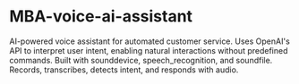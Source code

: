 # MBA-voice-ai-assistant
AI-powered voice assistant for automated customer service. Uses OpenAI's API to interpret user intent, enabling natural interactions without predefined commands. Built with sounddevice, speech_recognition, and soundfile. Records, transcribes, detects intent, and responds with audio. 
